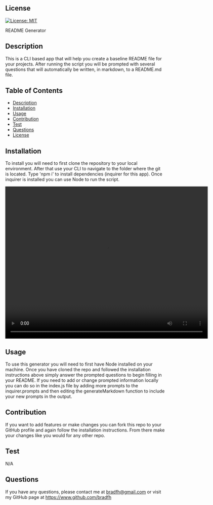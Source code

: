 
  ## License
  
[![License: MIT](https://img.shields.io/badge/License-MIT-yellow.svg)](https://choosealicense.com/licenses/mit/)
  
    
  README Generator
  
  ## Description
  This is a CLI based app that will help you create a baseline README file for your projects.  After running the script you will be prompted with several questions that will automatically be written, in markdown, to a README.md file.
    
  ## Table of Contents
    
  - [Description](#description)
  - [Installation](#installation)
  - [Usage](#usage)
  - [Contribution](#contribution)
  - [Test](#test)
  - [Questions](#questions)
  - [License](#license)

  ## Installation
  To install you will need to first clone the repository to your local environment.  After that use your CLI to navigate to the folder where the git is located.  Type 'npm i' to install dependencies (inquirer for this app).  Once inquirer is installed you can use Node to run the script.

  <video width="640" height="480" controls>
    <source src="./videos/Walkthrough.webm" type="video/mp4">         
  </video>

  ## Usage
  To use this generator you will need to first have Node installed on your machine.  Once you have cloned the repo and followed the installation instructions above simply answer the prompted questions to begin filling in your README.  If you need to add or change prompted information locally you can do so in the index.js file by adding more prompts to the inquirer.prompts and then editing the generateMarkdown function to include your new prompts in the output.

  ## Contribution
  If you want to add features or make changes you can fork this repo to your GitHub profile and again follow the installation instructions.  From there make your changes like you would for any other repo.

  ## Test
  N/A

  ## Questions
  If you have any questions, please contact me at bradfh@gmail.com or visit my GitHub page at https://www.github.com/bradfh
  